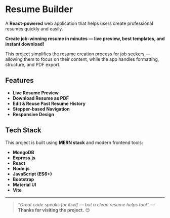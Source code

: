 # Resume Builder

A **React-powered** web application that helps users create professional resumes quickly and easily.

**Create job-winning resume in minutes — live preview, best templates, and instant download!**

This project simplifies the resume creation process for job seekers — allowing them to focus on their content, while the app handles formatting, structure, and PDF export.


## Features

- **Live Resume Preview**
- **Download Resume as PDF**
- **Edit & Reuse Past Resume History**
- **Stepper-based Navigation** 
- **Responsive Design** 


## Tech Stack

This project is built using **MERN stack** and modern frontend tools:

- **MongoDB**
- **Express.js**
- **React** 
- **Node.js** 
- **JavaScript (ES6+)**
- **Bootstrap** 
- **Material UI** 
- **Vite**

---

> _“Great code speaks for itself — but a clean resume helps too!”_  — **Thanks for visiting the project.** 😊
